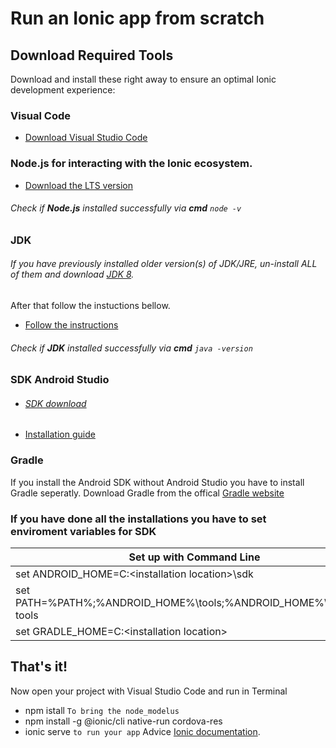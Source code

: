 # Run an Ionic app from scratch

## Download Required Tools

Download and install these right away to ensure an optimal Ionic development experience:


### **Visual Code**
- [Download Visual Studio Code](https://code.visualstudio.com/download)



### **Node.js** for interacting with the Ionic ecosystem. 
- [Download the LTS version](https://nodejs.org/en/)
###### Check if **Node.js** installed successfully via **cmd**  `node -v`




### **JDK**

###### If you have previously installed older version(s) of JDK/JRE, un-install ALL of them and download [JDK 8](https://www.oracle.com/java/technologies/javase/javase-jdk8-downloads.html).
After that follow the instuctions bellow.

- [Follow the instructions](https://www3.ntu.edu.sg/home/ehchua/programming/howto/JDK_Howto.html)
 ###### Check if **JDK** installed successfully via **cmd**  `java -version`




### **SDK Android Studio**
- ###### [SDK download](https://developer.android.com/studio/index.html#downloads)

- [Installation guide](https://ionicframework.com/docs/developing/android)




### **Gradle**

If you install the Android SDK without Android Studio you have to install Gradle seperatly.
 Download Gradle from the offical [Gradle website](https://gradle.org/)


### If you have done all the installations you have to set enviroment variables for SDK

|                     Set up with Command Line                       |
| ------------------------------------------------------------------ |
| set ANDROID_HOME=C:\<installation location>\sdk                    |
| set PATH=%PATH%;%ANDROID_HOME%\tools;%ANDROID_HOME%\platform-tools |
| set GRADLE_HOME=C:\<installation location>                         |


## That's it! 
Now open your project with Visual Studio Code and run in Terminal
- npm istall `To bring the node_modelus`
- npm install -g @ionic/cli native-run cordova-res
- ionic serve `to run your app`
Advice [Ionic documentation](https://ionicframework.com/docs/intro/cli).
